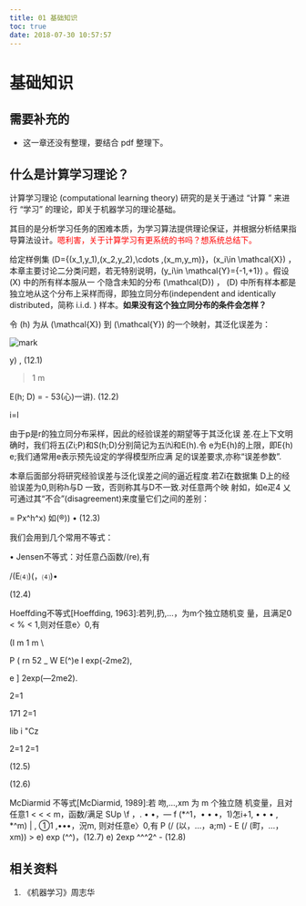 ```yaml
---
title: 01 基础知识
toc: true
date: 2018-07-30 10:57:57
---
```

# 基础知识

## 需要补充的

- 这一章还没有整理，要结合 pdf 整理下。

## 什么是计算学习理论？


计算学习理论 (computational learning theory) 研究的是关于通过 “计算 ” 来进行 “学习” 的理论，即关于机器学习的理论基础。

其目的是分析学习任务的困难本质，为学习算法提供理论保证，并根据分析结果指导算法设计。<span style="color:red;">嗯利害，关于计算学习有更系统的书吗？想系统总结下。</span>



给定样例集 \(D=\{(x_1,y_1),(x_2,y_2),\cdots ,(x_m,y_m)\}，\(x_i\in \mathcal{X}\) ，本章主要讨论二分类问题，若无特别说明，\(y_i\in \mathcal{Y}=\{-1,+1\}\) 。假设 \(X\) 中的所有样本服从一 个隐含未知的分布 \(\mathcal{D}\) ， \(D\) 中所有样本都是独立地从这个分布上采样而得，即独立同分布(independent and identically distributed，简称 i.i.d. ) 样本。**如果没有这个独立同分布的条件会怎样？**

令 \(h\) 为从 \(\mathcal{X}\) 到 \(\mathcal{Y}\) 的一个映射，其泛化误差为：


![mark](http://pacdb2bfr.bkt.clouddn.com/blog/image/180727/fljIe55lIA.png?imageslim)

y) , (12.1)

>1 m

E(h; D) = - 53(心)一讲). (12.2)

i=l

由于p是r的独立同分布采样，因此的经验误差的期望等于其泛化误 差.在上下文明确时，我们将五(Zi;P)和S(h;D)分别简记为五㈨和E(h).令 e为E{h)的上限，即E{h) e;我们通常用e表示预先设定的学得模型所应满 足的误差要求,亦称“误差参数”.

本章后面部分将研究经验误差与泛化误差之间的逼近程度.若Zi在数据集 D上的经验误差为0,则称h与D 一致，否则称其与D不一致.对任意两个映 射如，如e疋4 乂可通过其“不合”(disagreement)来度量它们之间的差别：

= Px^h^x) 如(®)) • (12.3)

我们会用到几个常用不等式：

• Jensen不等式：对任意凸函数/(re),有

/(E⑷)(，⑷)•

(12.4)

Hoeffding不等式[Hoeffding, 1963]:若列,扔,…，为m个独立随机变 量，且满足0 < % < 1,则对任意e〉0,有

(I m 1 m \

P ( rn 52 _ W E(^)e I exp(-2me2),

e ] 2exp(—2me2).

2=1

171 2=1

lib i "Cz

2=1 2=1

(12.5)

(12.6)

McDiarmid 不等式[McDiarmid, 1989]:若 吻,...,xm 为 m 个独立随 机变量，且对任意1 < < < m，函数/满足 SUp \f ，. • •，— f (*^1，• • •，1)怎i+1, • • • , *^m) | , ①1 ,•••，況m, 则对任意e〉0,有 P (/ (以，…，a;m) - E (/ (町，…，xm)) > e) exp (^^)，(12.7) e) 2exp ^^^2^ - (12.8)







## 相关资料

1. 《机器学习》周志华
